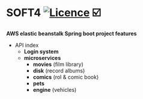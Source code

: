 # SOFT4 [![Licence](https://img.shields.io/badge/licence-Apache%20Licence%20%282.0%29-blue.svg)](https://www.apache.org/licenses/LICENSE-2.0) :ballot_box_with_check:
**AWS elastic beanstalk Spring boot project features** 
- API index 
  - **Login system** 
  - **microservices**
     - **movies** (film library) <br>
     - **disk** (record albums)<br>
     - **comics** (rol & comic book)<br>
     - **pets** <br>
     - **engine** (vehicles)<br>



